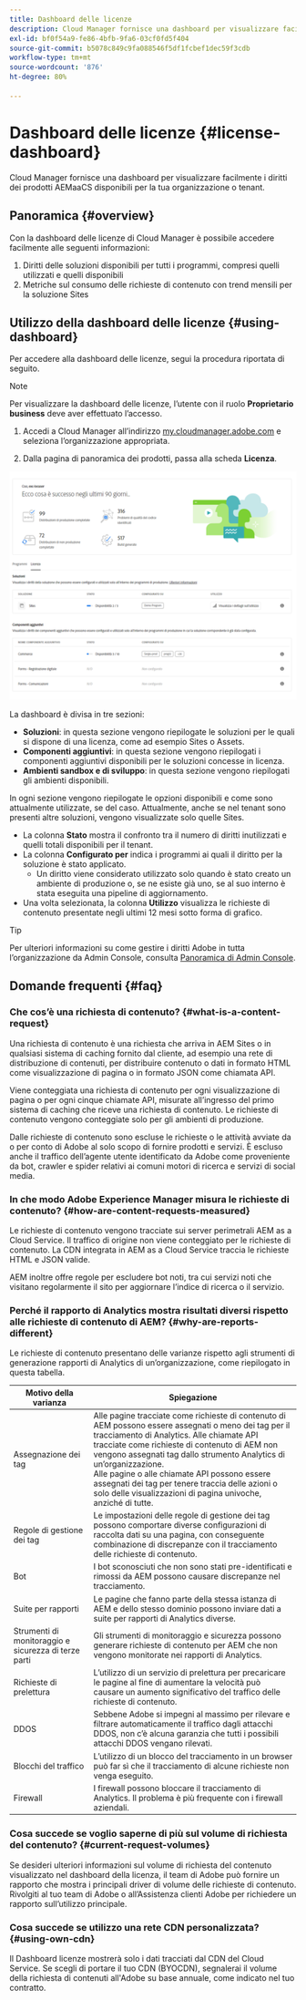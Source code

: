 ```yaml
---
title: Dashboard delle licenze
description: Cloud Manager fornisce una dashboard per visualizzare facilmente i diritti dei prodotti AEMaaCS disponibili per la tua organizzazione o tenant.
exl-id: bf0f54a9-fe86-4bfb-9fa6-03cf0fd5f404
source-git-commit: b5078c849c9fa088546f5df1fcbef1dec59f3cdb
workflow-type: tm+mt
source-wordcount: '876'
ht-degree: 80%

---
```


# Dashboard delle licenze {#license-dashboard}

Cloud Manager fornisce una dashboard per visualizzare facilmente i diritti dei prodotti AEMaaCS disponibili per la tua organizzazione o tenant.

## Panoramica {#overview}

Con la dashboard delle licenze di Cloud Manager è possibile accedere facilmente alle seguenti informazioni:

1. Diritti delle soluzioni disponibili per tutti i programmi, compresi quelli utilizzati e quelli disponibili
1. Metriche sul consumo delle richieste di contenuto con trend mensili per la soluzione Sites

## Utilizzo della dashboard delle licenze {#using-dashboard}

Per accedere alla dashboard delle licenze, segui la procedura riportata di seguito.

>[!NOTE]
>
>Per visualizzare la dashboard delle licenze, l’utente con il ruolo **Proprietario business** deve aver effettuato l’accesso.

1. Accedi a Cloud Manager all’indirizzo [my.cloudmanager.adobe.com](https://my.cloudmanager.adobe.com/) e seleziona l’organizzazione appropriata.

1. Dalla pagina di panoramica dei prodotti, passa alla scheda **Licenza**.

![Dashboard delle licenze](assets/license-dashboard.png)

La dashboard è divisa in tre sezioni:

* **Soluzioni**: in questa sezione vengono riepilogate le soluzioni per le quali si dispone di una licenza, come ad esempio Sites o Assets.
* **Componenti aggiuntivi**: in questa sezione vengono riepilogati i componenti aggiuntivi disponibili per le soluzioni concesse in licenza.
* **Ambienti sandbox e di sviluppo**: in questa sezione vengono riepilogati gli ambienti disponibili.

In ogni sezione vengono riepilogate le opzioni disponibili e come sono attualmente utilizzate, se del caso. Attualmente, anche se nel tenant sono presenti altre soluzioni, vengono visualizzate solo quelle Sites.

* La colonna **Stato** mostra il confronto tra il numero di diritti inutilizzati e quelli totali disponibili per il tenant.
* La colonna **Configurato per** indica i programmi ai quali il diritto per la soluzione è stato applicato.
   * Un diritto viene considerato utilizzato solo quando è stato creato un ambiente di produzione o, se ne esiste già uno, se al suo interno è stata eseguita una pipeline di aggiornamento.
* Una volta selezionata, la colonna **Utilizzo** visualizza le richieste di contenuto presentate negli ultimi 12 mesi sotto forma di grafico.

>[!TIP]
>
>Per ulteriori informazioni su come gestire i diritti Adobe in tutta l’organizzazione da Admin Console, consulta [Panoramica di Admin Console](https://helpx.adobe.com/it/enterprise/using/admin-console.html).

## Domande frequenti {#faq}

### Che cos’è una richiesta di contenuto? {#what-is-a-content-request}

Una richiesta di contenuto è una richiesta che arriva in AEM Sites o in qualsiasi sistema di caching fornito dal cliente, ad esempio una rete di distribuzione di contenuti, per distribuire contenuto o dati in formato HTML come visualizzazione di pagina o in formato JSON come chiamata API.

Viene conteggiata una richiesta di contenuto per ogni visualizzazione di pagina o per ogni cinque chiamate API, misurate all’ingresso del primo sistema di caching che riceve una richiesta di contenuto. Le richieste di contenuto vengono conteggiate solo per gli ambienti di produzione.

Dalle richieste di contenuto sono escluse le richieste o le attività avviate da o per conto di Adobe al solo scopo di fornire prodotti e servizi. È escluso anche il traffico dell’agente utente identificato da Adobe come proveniente da bot, crawler e spider relativi ai comuni motori di ricerca e servizi di social media.

### In che modo Adobe Experience Manager misura le richieste di contenuto? {#how-are-content-requests-measured}

Le richieste di contenuto vengono tracciate sui server perimetrali AEM as a Cloud Service. Il traffico di origine non viene conteggiato per le richieste di contenuto. La CDN integrata in AEM as a Cloud Service traccia le richieste HTML e JSON valide.

AEM inoltre offre regole per escludere bot noti, tra cui servizi noti che visitano regolarmente il sito per aggiornare l’indice di ricerca o il servizio.

### Perché il rapporto di Analytics mostra risultati diversi rispetto alle richieste di contenuto di AEM? {#why-are-reports-different}

Le richieste di contenuto presentano delle varianze rispetto agli strumenti di generazione rapporti di Analytics di un’organizzazione, come riepilogato in questa tabella.

| Motivo della varianza | Spiegazione |
|---|---|
| Assegnazione dei tag | Alle pagine tracciate come richieste di contenuto di AEM possono essere assegnati o meno dei tag per il tracciamento di Analytics. Alle chiamate API tracciate come richieste di contenuto di AEM non vengono assegnati tag dallo strumento Analytics di un’organizzazione.<br>Alle pagine o alle chiamate API possono essere assegnati dei tag per tenere traccia delle azioni o solo delle visualizzazioni di pagina univoche, anziché di tutte. |
| Regole di gestione dei tag | Le impostazioni delle regole di gestione dei tag possono comportare diverse configurazioni di raccolta dati su una pagina, con conseguente combinazione di discrepanze con il tracciamento delle richieste di contenuto. |
| Bot | I bot sconosciuti che non sono stati pre-identificati e rimossi da AEM possono causare discrepanze nel tracciamento. |
| Suite per rapporti | Le pagine che fanno parte della stessa istanza di AEM e dello stesso dominio possono inviare dati a suite per rapporti di Analytics diverse. |
| Strumenti di monitoraggio e sicurezza di terze parti | Gli strumenti di monitoraggio e sicurezza possono generare richieste di contenuto per AEM che non vengono monitorate nei rapporti di Analytics. |
| Richieste di prelettura | L’utilizzo di un servizio di prelettura per precaricare le pagine al fine di aumentare la velocità può causare un aumento significativo del traffico delle richieste di contenuto. |
| DDOS | Sebbene Adobe si impegni al massimo per rilevare e filtrare automaticamente il traffico dagli attacchi DDOS, non c’è alcuna garanzia che tutti i possibili attacchi DDOS vengano rilevati. |
| Blocchi del traffico | L’utilizzo di un blocco del tracciamento in un browser può far sì che il tracciamento di alcune richieste non venga eseguito. |
| Firewall | I firewall possono bloccare il tracciamento di Analytics. Il problema è più frequente con i firewall aziendali. |

### Cosa succede se voglio saperne di più sul volume di richiesta del contenuto? {#current-request-volumes}

Se desideri ulteriori informazioni sul volume di richiesta del contenuto visualizzato nel dashboard della licenza, il team di Adobe può fornire un rapporto che mostra i principali driver di volume delle richieste di contenuto. Rivolgiti al tuo team di Adobe o all’Assistenza clienti Adobe per richiedere un rapporto sull’utilizzo principale.

### Cosa succede se utilizzo una rete CDN personalizzata? {#using-own-cdn}

Il Dashboard licenze mostrerà solo i dati tracciati dal CDN del Cloud Service.  Se scegli di portare il tuo CDN (BYOCDN), segnalerai il volume della richiesta di contenuti all&#39;Adobe su base annuale, come indicato nel tuo contratto.
